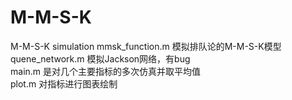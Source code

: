 # M-M-S-K
M-M-S-K simulation
mmsk_function.m 模拟排队论的M-M-S-K模型  
quene_network.m 模拟Jackson网络，有bug  
main.m 是对几个主要指标的多次仿真并取平均值  
plot.m 对指标进行图表绘制  
